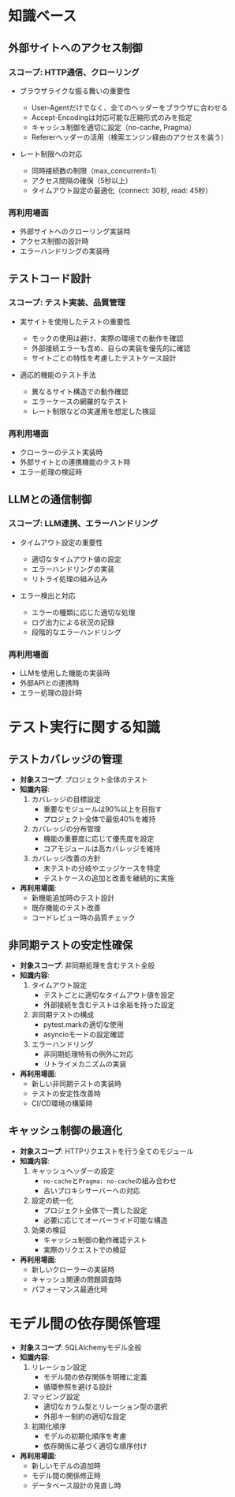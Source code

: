 # 知識ベース

## 外部サイトへのアクセス制御
### スコープ: HTTP通信、クローリング
- ブラウザライクな振る舞いの重要性
  - User-Agentだけでなく、全てのヘッダーをブラウザに合わせる
  - Accept-Encodingは対応可能な圧縮形式のみを指定
  - キャッシュ制御を適切に設定（no-cache, Pragma）
  - Refererヘッダーの活用（検索エンジン経由のアクセスを装う）

- レート制限への対応
  - 同時接続数の制限（max_concurrent=1）
  - アクセス間隔の確保（5秒以上）
  - タイムアウト設定の最適化（connect: 30秒, read: 45秒）

### 再利用場面
- 外部サイトへのクローリング実装時
- アクセス制御の設計時
- エラーハンドリングの実装時

## テストコード設計
### スコープ: テスト実装、品質管理
- 実サイトを使用したテストの重要性
  - モックの使用は避け、実際の環境での動作を確認
  - 外部接続エラーも含め、自らの実装を優先的に確認
  - サイトごとの特性を考慮したテストケース設計

- 適応的機能のテスト手法
  - 異なるサイト構造での動作確認
  - エラーケースの網羅的なテスト
  - レート制限などの実運用を想定した検証

### 再利用場面
- クローラーのテスト実装時
- 外部サイトとの連携機能のテスト時
- エラー処理の検証時

## LLMとの通信制御
### スコープ: LLM連携、エラーハンドリング
- タイムアウト設定の重要性
  - 適切なタイムアウト値の設定
  - エラーハンドリングの実装
  - リトライ処理の組み込み

- エラー検出と対応
  - エラーの種類に応じた適切な処理
  - ログ出力による状況の記録
  - 段階的なエラーハンドリング

### 再利用場面
- LLMを使用した機能の実装時
- 外部APIとの連携時
- エラー処理の設計時

# テスト実行に関する知識

## テストカバレッジの管理
- **対象スコープ**: プロジェクト全体のテスト
- **知識内容**:
  1. カバレッジの目標設定
     - 重要なモジュールは90%以上を目指す
     - プロジェクト全体で最低40%を維持
  2. カバレッジの分布管理
     - 機能の重要度に応じて優先度を設定
     - コアモジュールは高カバレッジを維持
  3. カバレッジ改善の方針
     - 未テストの分岐やエッジケースを特定
     - テストケースの追加と改善を継続的に実施
- **再利用場面**:
  - 新機能追加時のテスト設計
  - 既存機能のテスト改善
  - コードレビュー時の品質チェック

## 非同期テストの安定性確保
- **対象スコープ**: 非同期処理を含むテスト全般
- **知識内容**:
  1. タイムアウト設定
     - テストごとに適切なタイムアウト値を設定
     - 外部接続を含むテストは余裕を持った設定
  2. 非同期テストの構成
     - pytest.markの適切な使用
     - asyncioモードの設定確認
  3. エラーハンドリング
     - 非同期処理特有の例外に対応
     - リトライメカニズムの実装
- **再利用場面**:
  - 新しい非同期テストの実装時
  - テストの安定性改善時
  - CI/CD環境の構築時

## キャッシュ制御の最適化
- **対象スコープ**: HTTPリクエストを行う全てのモジュール
- **知識内容**:
  1. キャッシュヘッダーの設定
     - `no-cache`と`Pragma: no-cache`の組み合わせ
     - 古いプロキシサーバーへの対応
  2. 設定の統一化
     - プロジェクト全体で一貫した設定
     - 必要に応じてオーバーライド可能な構造
  3. 効果の検証
     - キャッシュ制御の動作確認テスト
     - 実際のリクエストでの検証
- **再利用場面**:
  - 新しいクローラーの実装時
  - キャッシュ関連の問題調査時
  - パフォーマンス最適化時

# モデル間の依存関係管理
- **対象スコープ**: SQLAlchemyモデル全般
- **知識内容**:
  1. リレーション設定
     - モデル間の依存関係を明確に定義
     - 循環参照を避ける設計
  2. マッピング設定
     - 適切なカラム型とリレーション型の選択
     - 外部キー制約の適切な設定
  3. 初期化順序
     - モデルの初期化順序を考慮
     - 依存関係に基づく適切な順序付け
- **再利用場面**:
  - 新しいモデルの追加時
  - モデル間の関係修正時
  - データベース設計の見直し時